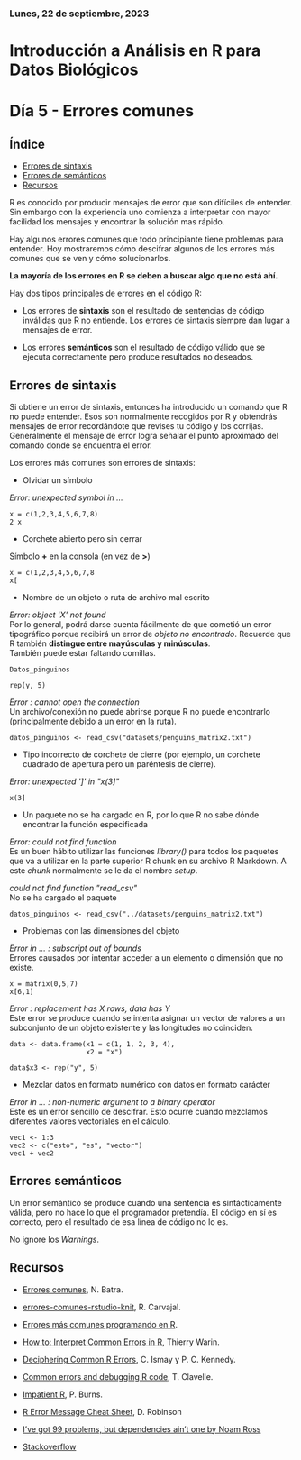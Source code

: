 ### Lunes, 22 de septiembre, 2023
# Introducción a Análisis en R para Datos Biológicos
# Día 5 - Errores comunes

## Índice
- [Errores de sintaxis](#sintaxis)
- [Errores de semánticos](#semantica)
- [Recursos](#recursos)


R es conocido por producir mensajes de error que son difíciles de entender. Sin embargo con la experiencia uno comienza a interpretar con mayor facilidad los mensajes y encontrar la solución mas rápido.

Hay algunos errores comunes que todo principiante tiene problemas para entender. Hoy mostraremos cómo descifrar algunos de los errores más comunes que se ven y cómo solucionarlos.

**La mayoría de los errores en R se deben a buscar algo que no está ahí.**


Hay dos tipos principales de errores en el código R:

- Los errores de **sintaxis** son el resultado de sentencias de código inválidas que R no entiende. Los errores de sintaxis siempre dan lugar a mensajes de error.

- Los errores **semánticos** son el resultado de código válido que se ejecuta correctamente pero produce resultados no deseados.


## Errores de sintaxis <a name = "sintaxis"></a>

Si obtiene un error de sintaxis, entonces ha introducido un comando que R no puede entender. Esos son normalmente recogidos por R y obtendrás mensajes de error recordándote que revises tu código y los corrijas. Generalmente el mensaje de error logra señalar el punto aproximado del comando donde se encuentra el error.

Los errores más comunes son errores de sintaxis:

- Olvidar un símbolo

*Error: unexpected symbol in ...*
```{r}
x = c(1,2,3,4,5,6,7,8)
2 x
```
- Corchete abierto pero sin cerrar

Símbolo **+** en la consola (en vez de **>**)

```{r}
x = c(1,2,3,4,5,6,7,8
x[
```

- Nombre de un objeto o ruta de archivo mal escrito


*Error: object 'X' not found*
<br>
Por lo general, podrá darse cuenta fácilmente de que cometió un error tipográfico porque recibirá un error de *objeto no encontrado*. Recuerde que R también **distingue entre mayúsculas y minúsculas**.
<br>
También puede estar faltando comillas.
```{r}
Datos_pinguinos
```

```{r}
rep(y, 5)
```


*Error : cannot open the connection*
<br>
Un archivo/conexión no puede abrirse porque R no puede encontrarlo (principalmente debido a un error en la ruta).
```{r}
datos_pinguinos <- read_csv("datasets/penguins_matrix2.txt")
```


- Tipo incorrecto de corchete de cierre (por ejemplo, un corchete cuadrado de apertura pero un paréntesis de cierre).

*Error: unexpected ']' in "x(3]"*
```{r}
x(3]
```


- Un paquete no se ha cargado en R, por lo que R no sabe dónde encontrar la función especificada

*Error: could not find function*
<br>
Es un buen hábito utilizar las funciones *library()* para todos los paquetes que va a utilizar en la parte superior R chunk en su archivo R Markdown. A este *chunk* normalmente se le da el nombre *setup*.

*could not find function "read_csv"*
<br>
No se ha cargado el paquete
```{r}
datos_pinguinos <- read_csv("../datasets/penguins_matrix2.txt")
```


- Problemas con las dimensiones del objeto

*Error in ... : subscript out of bounds*
<br>
Errores causados por intentar acceder a un elemento o dimensión que no existe.

```{r}
x = matrix(0,5,7)
x[6,1]
```

*Error : replacement has X rows, data has Y*
<br>
Este error se produce cuando se intenta asignar un vector de valores a un subconjunto de un objeto existente y las longitudes no coinciden.
```{r}
data <- data.frame(x1 = c(1, 1, 2, 3, 4),
                   x2 = "x")

data$x3 <- rep("y", 5)
```




- Mezclar datos en formato numérico con datos en formato carácter

*Error in ... : non-numeric argument to a binary operator*
<br>
Este es un error sencillo de descifrar. Esto ocurre cuando mezclamos diferentes valores vectoriales en el cálculo.

```{r}
vec1 <- 1:3
vec2 <- c("esto", "es", "vector")
vec1 + vec2
```

## Errores semánticos <a name = "semantica"></a>

Un error semántico se produce cuando una sentencia es sintácticamente válida, pero no hace lo que el programador pretendía. El código en sí es correcto, pero el resultado de esa línea de código no lo es.

No ignore los *Warnings*.



## Recursos <a name = "recursos"></a>

- [Errores comunes](https://epirhandbook.com/es/common-errors.html), N. Batra.

- [errores-comunes-rstudio-knit](https://gist.github.com/rocarvaj/0cdd45ad48f3754335a059d0e3cca1bd), R. Carvajal.

- [Errores más comunes programando en R](https://programacion-en-r.webnode.es/errores-comunes/).

- [How to: Interpret Common Errors in R](https://warin.ca/posts/rcourse-howto-interpretcommonerrors/), Thierry Warin.

- [Deciphering Common R Errors](https://ismayc.github.io/rbasics-book/6-errors.html), C. Ismay y P. C. Kennedy.

- [Common errors and debugging R code](https://www.tylerclavelle.com/code/2018/debug/), T. Clavelle.

- [Impatient R](https://www.burns-stat.com/documents/tutorials/impatient-r/), P. Burns.

- [R Error Message Cheat Sheet](http://varianceexplained.org/courses/errors/), D. Robinson

- [I’ve got 99 problems, but dependencies ain’t one by Noam Ross](https://github.com/noamross/zero-dependency-problems)

- [Stackoverflow](https://stackoverflow.com/)
